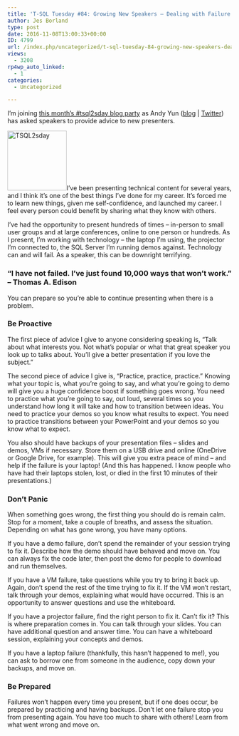 ```yaml
---
title: 'T-SQL Tuesday #84: Growing New Speakers – Dealing with Failure'
author: Jes Borland
type: post
date: 2016-11-08T13:00:33+00:00
ID: 4799
url: /index.php/uncategorized/t-sql-tuesday-84-growing-new-speakers-dealing-with-failure/
views:
  - 3208
rp4wp_auto_linked:
  - 1
categories:
  - Uncategorized

---
```

I’m joining [this month’s #tsql2sday blog party][1] as Andy Yun ([blog][1] | [Twitter][2]) has asked speakers to provide advice to new presenters.

[<img class="alignright size-full wp-image-2241" src="/wp-content/uploads/2014/01/TSQL2sday.png" alt="TSQL2sday" width="133" height="134" />][1]I’ve been presenting technical content for several years, and I think it’s one of the best things I’ve done for my career. It’s forced me to learn new things, given me self-confidence, and launched my career. I feel every person could benefit by sharing what they know with others.

I’ve had the opportunity to present hundreds of times – in-person to small user groups and at large conferences, online to one person or hundreds. As I present, I’m working with technology – the laptop I’m using, the projector I’m connected to, the SQL Server I’m running demos against. Technology can and will fail. As a speaker, this can be downright terrifying.

<h3 style="text-align: justify">
  “I have not failed. I’ve just found 10,000 ways that won’t work.” &#8211; Thomas A. Edison
</h3>

You can prepare so you’re able to continue presenting when there is a problem.

### Be Proactive

The first piece of advice I give to anyone considering speaking is, “Talk about what interests you. Not what’s popular or what that great speaker you look up to talks about. You’ll give a better presentation if you love the subject.”

The second piece of advice I give is, “Practice, practice, practice.” Knowing what your topic is, what you’re going to say, and what you’re going to demo will give you a huge confidence boost if something goes wrong. You need to practice what you’re going to say, out loud, several times so you understand how long it will take and how to transition between ideas. You need to practice your demos so you know what results to expect. You need to practice transitions between your PowerPoint and your demos so you know what to expect.

You also should have backups of your presentation files – slides and demos, VMs if necessary. Store them on a USB drive and online (OneDrive or Google Drive, for example). This will give you extra peace of mind – and help if the failure is your laptop! (And this has happened. I know people who have had their laptops stolen, lost, or died in the first 10 minutes of their presentations.)

### Don’t Panic

When something goes wrong, the first thing you should do is remain calm. Stop for a moment, take a couple of breaths, and assess the situation. Depending on what has gone wrong, you have many options.

If you have a demo failure, don’t spend the remainder of your session trying to fix it. Describe how the demo should have behaved and move on. You can always fix the code later, then post the demo for people to download and run themselves.

If you have a VM failure, take questions while you try to bring it back up. Again, don’t spend the rest of the time trying to fix it. If the VM won’t restart, talk through your demos, explaining what would have occurred. This is an opportunity to answer questions and use the whiteboard.

If you have a projector failure, find the right person to fix it. Can’t fix it? This is where preparation comes in. You can talk through your slides. You can have additional question and answer time. You can have a whiteboard session, explaining your concepts and demos.

If you have a laptop failure (thankfully, this hasn’t happened to me!), you can ask to borrow one from someone in the audience, copy down your backups, and move on.

### Be Prepared

Failures won’t happen every time you present, but if one does occur, be prepared by practicing and having backups. Don’t let one failure stop you from presenting again. You have too much to share with others! Learn from what went wrong and move on.

&nbsp;

&nbsp;

&nbsp;

 [1]: https://sqlbek.wordpress.com/2016/10/25/t-sql-tuesday-84-growing-new-speakers/
 [2]: https://twitter.com/SQLBek
